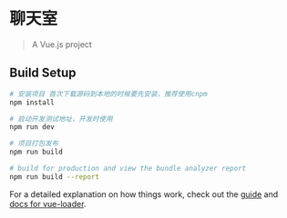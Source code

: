# 聊天室

> A Vue.js project

## Build Setup

``` bash
# 安装项目 首次下载源码到本地的时候要先安装，推荐使用cnpm
npm install

# 启动开发测试地址，开发时使用
npm run dev

# 项目打包发布
npm run build

# build for production and view the bundle analyzer report
npm run build --report
```

For a detailed explanation on how things work, check out the [guide](http://vuejs-templates.github.io/webpack/) and [docs for vue-loader](http://vuejs.github.io/vue-loader).
